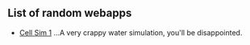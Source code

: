 ## List of random webapps

* [Cell Sim 1](/cell_sim1.html)
...A very crappy water simulation, you'll be disappointed.
